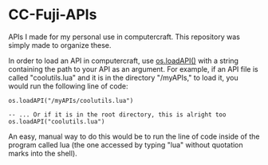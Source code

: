 # CC-Fuji-APIs
APIs I made for my personal use in computercraft. This repository was simply made to organize these.

In order to load an API in computercraft, use [os.loadAPI()](https://computercraft.info/wiki/Os.loadAPI) with a string containing the path to your API as an argument. For example, if an API file is called "coolutils.lua" and it is in the directory "/myAPIs," to load it, you would run the following line of code:

```
os.loadAPI("/myAPIs/coolutils.lua")

-- ... Or if it is in the root directory, this is alright too
os.loadAPI("coolutils.lua")
```

An easy, manual way to do this would be to run the line of code inside of the program called lua (the one accessed by typing "lua" without quotation marks into the shell).
